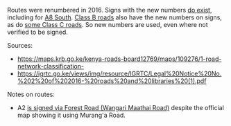 Routes were renumbered in 2016. Signs with the new numbers [do exist](https://www.google.com/maps/@-3.9909587,39.5678498,3a,43.4y,128.56h,98.18t/data=!3m7!1e1!3m5!1scyPT_vXjfCS0e3IF7YohZg!2e0!6shttps:%2F%2Fstreetviewpixels-pa.googleapis.com%2Fv1%2Fthumbnail%3Fcb_client%3Dmaps_sv.tactile%26w%3D900%26h%3D600%26pitch%3D-8.184795416823818%26panoid%3DcyPT_vXjfCS0e3IF7YohZg%26yaw%3D128.55555630254298!7i16384!8i8192?entry=ttu&g_ep=EgoyMDI1MDQwOS4wIKXMDSoASAFQAw%3D%3D), including for [A8 South](https://www.google.com/maps/@-0.6969554,36.4271308,3a,28.6y,76.65h,88.43t/data=!3m7!1e1!3m5!1sYJxjXhKhufBTG4nUIcERyQ!2e0!6shttps:%2F%2Fstreetviewpixels-pa.googleapis.com%2Fv1%2Fthumbnail%3Fcb_client%3Dmaps_sv.tactile%26w%3D900%26h%3D600%26pitch%3D1.5681045979142567%26panoid%3DYJxjXhKhufBTG4nUIcERyQ%26yaw%3D76.64596928901238!7i16384!8i8192?entry=ttu&g_ep=EgoyMDI1MDQxNC4xIKXMDSoASAFQAw%3D%3D). [Class B roads](https://www.google.com/maps/@3.1299261,35.5992345,3a,15y,319.85h,88.52t/data=!3m7!1e1!3m5!1sWPoIVjV7Ax1qJUy3VC5fGg!2e0!6shttps:%2F%2Fstreetviewpixels-pa.googleapis.com%2Fv1%2Fthumbnail%3Fcb_client%3Dmaps_sv.tactile%26w%3D900%26h%3D600%26pitch%3D1.4766045021564054%26panoid%3DWPoIVjV7Ax1qJUy3VC5fGg%26yaw%3D319.8519352793429!7i16384!8i8192?entry=ttu&g_ep=EgoyMDI1MDQxNC4xIKXMDSoASAFQAw%3D%3D) also have the new numbers on signs, as do [some Class C roads](https://www.google.com/maps/@1.0137622,35.0060024,3a,15y,291.5h,89.05t/data=!3m7!1e1!3m5!1sNXV0jrREXE2SyWkNIOOAVQ!2e0!6shttps:%2F%2Fstreetviewpixels-pa.googleapis.com%2Fv1%2Fthumbnail%3Fcb_client%3Dmaps_sv.tactile%26w%3D900%26h%3D600%26pitch%3D0.9467740361377963%26panoid%3DNXV0jrREXE2SyWkNIOOAVQ%26yaw%3D291.4961351278929!7i16384!8i8192?entry=ttu&g_ep=EgoyMDI1MDQxNC4xIKXMDSoASAFQAw%3D%3D). So new numbers are used, even where not verified to be signed.

Sources:
* https://maps.krb.go.ke/kenya-roads-board12769/maps/109276/1-road-network-classification-
* https://igrtc.go.ke/views/img/resource/IGRTC/Legal%20Notice%20No.%202%20of%202016-%20roads%20and%20libraries%20(1).pdf

Notes on routes:
* A2 [is signed via Forest Road (Wangari Maathai Road)](https://www.google.com/maps/@-1.2591613,36.845675,3a,48.9y,239.84h,100.68t/data=!3m7!1e1!3m5!1s0by_sYM7y6Nf2DahfdIq-g!2e0!6shttps:%2F%2Fstreetviewpixels-pa.googleapis.com%2Fv1%2Fthumbnail%3Fcb_client%3Dmaps_sv.tactile%26w%3D900%26h%3D600%26pitch%3D-10.675915627756623%26panoid%3D0by_sYM7y6Nf2DahfdIq-g%26yaw%3D239.83897261611958!7i16384!8i8192?entry=ttu&g_ep=EgoyMDI1MDQxNC4xIKXMDSoASAFQAw%3D%3D) despite the official map showing it using Murang'a Road.
